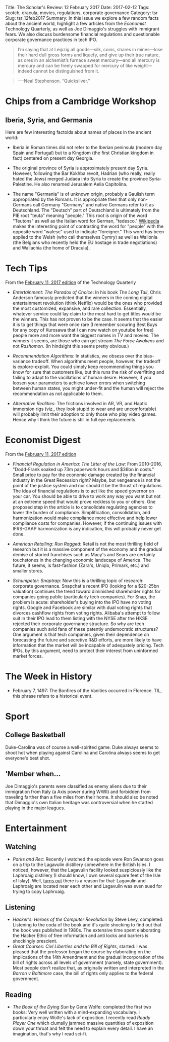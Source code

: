 Title: The Scholar's Review: 12 February 2017
Date: 2017-02-12
Tags: scotch, dracula, movies, regulations, corporate governance
Category: tsr
Slug: tsr_12feb2017
Summary: In this issue we explore a few random facts about the ancient world, highlight a few articles from the *Economist* Technology Quarterly, as well as Joe Dimaggio's struggles with immigrant fears. We also discuss burdensome financial regulations and questionable corporate governance practices in tech IPO.

>I’m saying that at Leipzig all goods—silk, coins, shares in mines—lose their hard dull gross forms and liquefy, and give up their true nature, as ores in an alchemist’s furnace sweat mercury—and all mercury is mercury and can be freely swapped for mercury of like weight—indeed cannot be distinguished from it.

>---Neal Stephenson. “Quicksilver.”


# Chips from a Cambridge Workshop

## Iberia, Syria, and Germania

Here are few interesting factoids about names of places in the ancient world:

* Iberia in Roman times did not refer to the Iberian peninsula (modern day Spain and Portugal) but to a Kingdom (the first Christian kingdom in fact) centered on present day Georgia.

* The original province of Syria is approximately present day Syria. However, following the Bar Kokhba revolt, Hadrian (who really, really hated the Jews) merged Judaea into Syria to create the province Syria-Palestine. He also renamed Jerusalem Aelia Capitolina.

* The name "Germania" is of unknown origin, probably a Gaulish term appropriated by the Romans. It is appropriate then that only non-Germans call Germany "Germany" and native Germans refer to it as Deutschland. The "Deutsch" part of Deutschland is ultimately from the PIE root "teuta" meaning "people." This root is origin of the word "Teutons" as well as the Italian word for German, "tedesco." [Wikipedia](http://www.wikiwand.com/en/Names_of_Germany) makes the interesting point of contrasting the word for "people" with the opposite word "walesc" used to indicate "foreigner." This word has been applied to the Welsh (who call themselves Cymry) as well as Wallonia (the Belgians who recently held the EU hostage in trade negotiations) and Wallachia (the home of Dracula).

# Tech Tips

From the [February 11, 2017 edition](http://www.economist.com/printedition/2017-02-11) of the Technology Quarterly

* *Entertainment: The Paradox of Choice*: In his book *The Long Tail*, Chris Anderson famously predicted that the winners in the coming digital entertainment revolution (think Netflix) would be the ones who provided the most customized, expansive, and rare collection. Essentially, whatever service could lay claim to the most hard to get titles would be the winners. This has not proven to be the case. It seems that the easier it is to get things that were once rare (I remember scouring Best Buys for any copy of Kurosawa that I can now watch on youtube for free) people more and more want the biggest names in TV and movies. The winners it seems, are those who can get stream *The Force Awakens* and not *Rashomon*. (In hindsight this seems pretty obvious.)

* *Recommendation Algorithms*: In statistics, we obsess over the bias-variance tradeoff. When algorithms meet people, however, the tradeoff is explore-exploit. You could simply keep recommending things you know for sure that customers like, but this runs the risk of overfitting and failing to adapt to the vacillations of human desire. However, if you loosen your parameters to achieve lower errors when switching between human states, you might under-fit and the human will reject the recommendation as not applicable to them.

* *Alternative Realities*: The frictions involved in AR, VR, and Haptic immersion rigs (viz., they look stupid to wear and are uncomfortable) will probably limit their adoption to only those who play video games. Hence why I think the future is still in full eye replacements.

# Economist Digest

From the [February 11, 2017 edition](http://www.economist.com/printedition/2017-02-11)

* *Financial Regulation in America: The Litter of the Law*: From 2010-2016, "Dodd-Frank soaked up 73m paperwork hours and $36bn in costs." Small price to pay for the economic damage created by the financial industry in the Great Recession right? Maybe, but vengeance is not the point of the justice system and nor should it be the thrust of regulations. The idea of financial regulations is to act like the speed governor on your car. You should be able to drive to work any way you want but not at an extreme speed that would prove reckless to you or others. One proposed step in the article is to consolidate regulating agencies to lower the burden of compliance. Simplification, consolidation, and harmonization would make compliance more effective and help lower compliance costs for companies. However, if the continuing issues with IFRS-GAAP harmonization is any indication, this will probably never get done.

* *American Retailing: Run Ragged*: Retail is not the most thrilling field of research but it is a massive component of the economy and the gradual demise of storied franchises such as Macy's and Sears are certainly touchstones in the changing economic landscape of America. The future, it seems, is fast-fashion (Zara's, Uniqlo, Primark, etc.) and smaller stores.

* *Schumpeter: Snaptrap*: Now this is a thrilling topic of research: corporate governance. Snapchat's recent IPO (looking for a $20-25bn valuation) continues the trend toward diminished shareholder rights for companies going public (particularly tech companies). For Snap, the problem is acute: shareholder's buying into the IPO have no voting rights. Google and Facebook are similar with dual voting rights that divorces cashflow rights from voting rights. Alibaba's attempt to follow suit in their IPO lead to them listing with the NYSE after the HKSE rejected their corporate governance structure. So why are tech companies such avid fans of these patently undemocratic structures? One argument is that tech companies, given their dependence on forecasting the future and secretive R&D efforts, are more likely to have information that the market will be incapable of adequately pricing. Tech IPOs, by this argument, need to protect their interest from uninformed market forces.

# The Week in History

* February 7, 1497: The Bonfires of the Vanities occurred in Florence. TIL, this phrase refers to a historical event.

# Sport

## College Basketball

Duke-Carolina was of course a well-spirited game. Duke always seems to shoot hot when playing against Carolina and Carolina always seems to get everyone's best shot.

## 'Member when...

Joe Dimaggio's parents were classified as enemy aliens due to their immigration from Italy (a Axis power during WWII) and forbidden from traveling farther than a five miles from their home. It should also be noted that Dimaggio's own Italian heritage was controversial when he started playing in the major leagues.

# Entertainment

## Watching

* *Parks and Rec*: Recently I watched the episode were Ron Swanson goes on a trip to the Lagavulin distillery somewhere in the British Isles. I noticed, however, that the Lagavulin facility looked suspiciously like the Laphroaig distillery (I should know, I own several square feet of the Isle of Islay). Well, [turns out](http://www.wikiwand.com/en/Lagavulin_distillery) there is a reason for that: Lagavulin and Laphroaig are located near each other and Lagavulin was even sued for trying to copy Laphroaig.

## Listening

* *Hacker's: Heroes of the Computer Revolution* by Steve Levy, completed: Listening to the coda of the book and it's quite shocking to find out that the book was published in 1980s. The extensive time spent elaborating the Hacker Ethic of free information and anti locks and barriers is shockingly prescient.
* *Great Courses: Civl Liberties and the Bill of Rights*, started: I was pleased that the professor began the course by elaborating on the implications of the 14th Amendment and the gradual incorporation of the bill of rights across all levels of government (namely, state government). Most people don't realize that, as originally written and interpreted in the *Barron v Baltimore* case, the bill of rights only applies to the federal government.

## Reading

* *The Book of the Dying Sun* by Gene Wolfe: completed the first two books: Very well written with a mind-expanding vocabulary. I particularly enjoy Wolfe's lack of exposition. I recently read *Ready Player One* which clumsily jammed massive quantities of exposition down your throat and felt the need to explain every detail. I have an imagination, that's why I read sci-fi.
